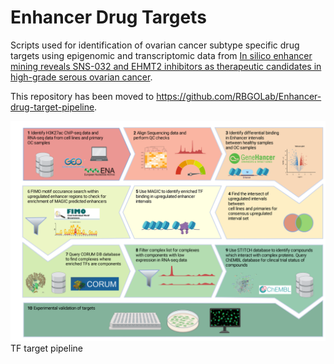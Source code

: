 # Enhancer Drug Targets
Scripts used for identification of ovarian cancer subtype specific drug targets using epigenomic and transcriptomic data from [In silico enhancer mining reveals SNS-032 and EHMT2 inhibitors as therapeutic candidates in high-grade serous ovarian cancer](https://www.nature.com/articles/s41416-023-02274-2). 

This repository has been moved to https://github.com/RBGOLab/Enhancer-drug-target-pipeline. 

![Pharmacogenomics Pipeline](https://github.com/RBGO-Lab/EnhancerDrugTargetPipeline/blob/main/Figure1.png)
TF target pipeline 


